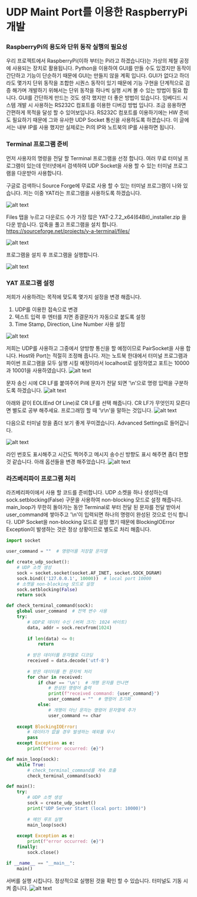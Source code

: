 # UDP Maint Port를 이용한 RaspberryPi 개발

### RaspberryPi의 용도와 단위 동작 실행의 필요성
우리 프로젝트에서 RaspberryPi(이하 부터는 Pi라고 하겠습니다)는 가상의 제철 공정에 사용되는 장치로 활용됩니다. Python을 이용하여 GUI를 만들 수도 있겠지만 동작이 간단하고 기능이 단순하기 때문에 GUI는 만들지 않을 계획 입니다. GUI가 없다고 하더라도 몇가지 단위 동작을 조합한 시퀀스 동작이 있기 때문에 기능 구현을 단계적으로 검증 해가며 개발하기 위해서는 단위 동작을 하나씩 실행 시켜 볼 수 있는 방법이 필요 합니다. GUI를 간단하게 만드는 것도 생각 했지만 더 좋은 방법이 있습니다. 임베디드 시스템 개발 시 사용하는 RS232C 컴포트를 이용한 디버깅 방법 입니다. 조금 응용하면 간편하게 목적을 달성 할 수 있어보입니다. RS232C 컴포트를 이용하기에는 HW 준비도 필요하기 때문에 그와 유사한 UDP Socket 통신을 사용하도록 하겠습니다. 이 글에서는 내부 IP를 사용 했지만 실제로는 Pi의 IP와 노트북의 IP를 사용하면 됩니다.

### Terminal 프로그램 준비
먼저 사용자의 명령을 전달 할 Terminal 프로그램을 선정 합니다. 여러 무료 터미널 프로그램이 있는데 인터넷에서 검색하여 UDP Socket을 사용 할 수 있는 터미널 프로그램을 다운받아 사용합니다.

구글로 검색하니 Source Forge에 무료로 사용 할 수 있는 터미널 프로그램이 나와 있습니다. 저는 이중 YAT라는 프로그램을 사용하도록 하겠습니다.

![alt text](./images/image.png)

Files 탭을 누르고 다운로드 수가 가장 많은 YAT-2.7.2_x64(64Bit)_installer.zip 을 다운 받습니다. 압축을 풀고 프로그램을 설치 합니다.
https://sourceforge.net/projects/y-a-terminal/files/

![alt text](./images/image-1.png)

프로그램을 설치 후 프로그램을 실행합니다.

![alt text](./images/image-2.png)

### YAT 프로그램 설정
저희가 사용하려는 목적에 맞도록 몇가지 설정을 변경 해줍니다.
1. UDP를 이용한 접속으로 변경
2. 텍스트 입력 후 엔터를 치면 종결문자가 자동으로 붙도록 설정
3. Time Stamp, Direction, Line Number 사용 설정

![alt text](./images/image-3.png)

저희는 UDP를 사용하고 그중에서 양방향 통신을 할 예정이므로 PairSocket을 사용 합니다. Host와 Port는 적절히 조정해 줍니다. 저는 노트북 한대에서 터미널 프로그램과 파이썬 프로그램을 모두 실행 시킬 예정이라서 localhost로 설정하였고 포트는 10000과 10001을 사용하였습니다.
![alt text](./images/image-4.png)

문자 송신 시에 CR LF를 붙여주어 Pi에 문자가 전달 되면 '\n'으로 명령 입력을 구분하도록 하겠습니다.
![alt text](./images/image-5.png)

아래와 같이 EOL(End Of Line)로 CR LF를 선택 해줍니다. CR LF가 무엇인지 모른다면 별도로 공부 해주세요. 프로그래밍 할 때 '\r\n'을 말하는 것입니다.
![alt text](./images/image-6.png)

다음으로 터미널 창을 좀더 보기 좋게 꾸미겠습니다. Advanced Settings로 들어갑니다.

![alt text](./images/image-7.png)

라인 번호도 표시해주고 시간도 찍어주고 메시지 송수신 방향도 표시 해주면 좀더 편할 것 같습니다. 아래 옵션들을 변경 해주었습니다.
![alt text](./images/image-8.png)

### 라즈베리파이 프로그램 처리

라즈베리파이에서 사용 할 코드를 준비합니다. UDP 소켓을 하나 생성하는데 sock.setblocking(False) 구문을 사용하여 non-blocking 모드로 설정 해줍니다. main_loop가 무한히 돌아가는 동안 Terminal로 부터 전달 된 문자를 전달 받아서 user_command에 쌓아주고 '\n'이 입력되면 하나의 명령이 완성된 것으로 인식 합니다. UDP Socket을 non-blocking 모드로 설정 했기 때문에 BlockingIOError Exception이 발생하는 것은 정상 상황이므로 별도로 처리 해줍니다.

``` python
import socket

user_command = ""  # 명령어를 저장할 문자열

def create_udp_socket():
    # UDP 소켓 생성
    sock = socket.socket(socket.AF_INET, socket.SOCK_DGRAM)
    sock.bind(('127.0.0.1', 10000))  # local port 10000
    # 소켓을 non-blocking 모드로 설정
    sock.setblocking(False)
    return sock

def check_terminal_command(sock):
    global user_command  # 전역 변수 사용
    try:
        # UDP로 데이터 수신 (버퍼 크기: 1024 바이트)
        data, addr = sock.recvfrom(1024)
        
        if len(data) <= 0:
            return
        
        # 받은 데이터를 문자열로 디코딩
        received = data.decode('utf-8')
        
        # 받은 데이터를 한 문자씩 처리
        for char in received:
            if char == '\n':  # 개행 문자를 만나면
                # 완성된 명령어 출력
                print(f"received command: {user_command}")
                user_command = ""  # 명령어 초기화
            else:
                # 개행이 아닌 문자는 명령어 문자열에 추가
                user_command += char
                
    except BlockingIOError:
        # 데이터가 없을 경우 발생하는 예외를 무시
        pass
    except Exception as e:
        print(f"error occurred: {e}")

def main_loop(sock):
    while True:
        # check_terminal_command를 계속 호출
        check_terminal_command(sock)

def main():
    try:
        # UDP 소켓 생성
        sock = create_udp_socket()
        print("UDP Server Start (local port: 10000)")
        
        # 메인 루프 실행
        main_loop(sock)
        
    except Exception as e:
        print(f"error occurred: {e}")
    finally:
        sock.close()

if __name__ == "__main__":
    main()

```

서버를 실행 시킵니다. 정상적으로 실행된 것을 확인 할 수 있습니다.
터미널도 기동 시켜 줍니다.
![alt text](./images/UDP_maint_port_for_RaspberryPi.gif)
